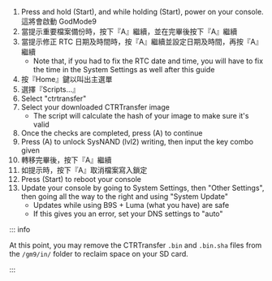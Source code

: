 1. Press and hold (Start), and while holding (Start), power on your console. 這將會啟動 GodMode9
2. 當提示重要檔案備份時，按下『A』繼續，並在完畢後按下『A』繼續
3. 當提示修正 RTC 日期及時間時，按『A』繼續並設定日期及時間，再按『A』繼續
    - Note that, if you had to fix the RTC date and time, you will have to fix the time in the System Settings as well after this guide
4. 按『Home』鍵以叫出主選單
5. 選擇『Scripts...』
6. Select "ctrtransfer"
7. Select your downloaded CTRTransfer image
    - The script will calculate the hash of your image to make sure it's valid
8. Once the checks are completed, press (A) to continue
9. Press (A) to unlock SysNAND (lvl2) writing, then input the key combo given
10. 轉移完畢後，按下『A』繼續
11. 如提示時，按下『A』取消檔案寫入鎖定
12. Press (Start) to reboot your console
13. Update your console by going to System Settings, then "Other Settings", then going all the way to the right and using "System Update"
    - Updates while using B9S + Luma (what you have) are safe
    - If this gives you an error, set your DNS settings to "auto"

::: info

At this point, you may remove the CTRTransfer `.bin` and `.bin.sha` files  from the `/gm9/in/` folder to reclaim space on your SD card.

:::